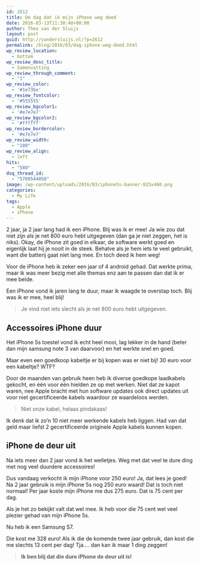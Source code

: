 ```yaml
---
id: 2612
title: De dag dat ik mijn iPhone weg deed
date: 2016-03-13T11:30:48+00:00
author: Theo van der Sluijs
layout: post
guid: http://vandersluijs.nl/?p=2612
permalink: /blog/2016/03/dag-iphone-weg-deed.html
wp_review_location:
  - bottom
wp_review_desc_title:
  - Samenvatting
wp_review_through_comment:
  - "1"
wp_review_color:
  - '#1e73be'
wp_review_fontcolor:
  - '#555555'
wp_review_bgcolor1:
  - '#e7e7e7'
wp_review_bgcolor2:
  - '#ffffff'
wp_review_bordercolor:
  - '#e7e7e7'
wp_review_width:
  - "100"
wp_review_align:
  - left
hits:
  - "580"
dsq_thread_id:
  - "5709544058"
image: /wp-content/uploads/2016/03/iphone5s-banner-825x460.png
categories:
  - My Life
tags:
  - Apple
  - iPhone
---
```

2 jaar, ja 2 jaar lang had ik een iPhone. Blij was ik er mee! Ja wie zou dat niet zijn als je net 800 euro hebt uitgegeven (dan ga je niet zeggen, het is niks). Okay, de iPhone zit goed in elkaar, de software werkt goed en eigenlijk laat hij je nooit in de steek. Behalve als je hem iets te veel gebruikt, want die batterij gaat niet lang mee. En toch deed ik hem weg!

<!--more-->

Voor de iPhone heb ik zeker een jaar of 4 android gehad. Dat werkte prima, maar ik was meer bezig met alle themas enz aan te passen dan dat ik er mee belde.

Een iPhone vond ik jaren lang te duur, maar ik waagde te overstap toch. Blij was ik er mee, heel blij!

> Je vind niet iets slecht als je net 800 euro hebt uitgegeven.

## Accessoires iPhone duur

Het iPhone 5s toestel vond ik echt heel mooi, lag lekker in de hand (beter dan mijn samsung note 3 van daarvoor) en het werkte snel en goed.

Maar even een goedkoop kabeltje er bij kopen was er niet bij! 30 euro voor een kabeltje? WTF?

Door de maanden van gebruik heen heb ik diverse goedkope laadkabels gekocht, en één voor één hielden ze op met werken. Niet dat ze kapot waren, nee Apple bracht met hun software updates ook direct updates uit voor niet gecertificeerde kabels waardoor ze waardeloos werden.

> Niet onze kabel, helaas pindakaas!

Ik denk dat ik zo&#8217;n 10 niet meer werkende kabels heb liggen. Had van dat geld maar liefst 2 gecertificeerde originele Apple kabels kunnen kopen.

## iPhone de deur uit

Na iets meer dan 2 jaar vond ik het welletjes. Weg met dat veel te dure ding met nog veel duurdere accessoires!

Dus vandaag verkocht ik mijn iPhone voor 250 euro! Ja, dat lees je goed! Na 2 jaar gebruik is mijn iPhone 5s nog 250 euro waard! Dat is toch niet normaal! Per jaar koste mijn iPhone me dus 275 euro. Dat is 75 cent per dag.

Als je het zo bekijkt valt dat wel mee. Ik heb voor die 75 cent wel veel plezier gehad van mijn iPhone 5s.

Nu heb ik een Samsung S7.

Die kost me 328 euro! Als ik die de komende twee jaar gebruik, dan kost die me slechts 13 cent per dag! Tja&#8230;. dan kan ik maar 1 ding zeggen!

> **Ik ben blij dat die dure iPhone de deur uit is!**